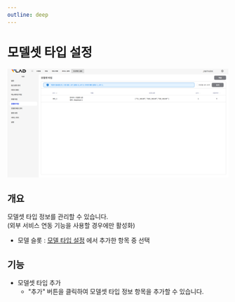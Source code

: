 ```yaml
---
outline: deep
---
```


# 모델셋 타입 설정

![모델셀 타입 설정](/public/ko/project/project-settings-modelset-type.png)


## 개요
모델셋 타입 정보를 관리할 수 있습니다.  
(외부 서비스 연동 기능을 사용할 경우에만 활성화)

- 모델 슬롯 : [모델 타입 설정](./project-settings-model-type) 에서 추가한 항목 중 선택


## 기능
- 모델셋 타입 추가
  - "추가" 버튼을 클릭하여 모델셋 타입 정보 항목을 추가할 수 있습니다.


